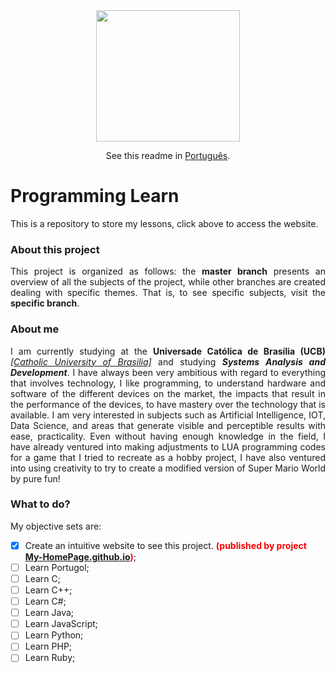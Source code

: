 <div align="center">
  <a href="https://kevinyteixeira.github.io/My-HomePage.github.io/" target="_blank"><img src="https://freepngimg.com/download/www/13-2-www-png-images.png" style="max-width: 100%;" width="230" height="210"></a>

  See this readme in <a href="https://github.com/KevinyTeixeira/Programming-learn/blob/master/github/README-pt-BR.md">Português</a>.
</div>

# Programming Learn
<p align="justify">This is a repository to store my lessons, click above to access the website.</p>

### About this project

<p align="justify">This project is organized as follows: the <b>master branch</b> presents an overview of all the subjects of the project, while other branches are created dealing with specific themes. That is, to see specific subjects, visit the <b>specific branch</b>.</p>

### About me

<p align="justify">I am currently studying at the <b>Universade Católica de Brasília (UCB)</b> <i><a href="https://ucb.catolica.edu.br/portal/">[Catholic University of Brasilia]</a></i> and studying <b><i>Systems Analysis and Development</i></b>. I have always been very ambitious with regard to everything that involves technology, I like programming, to understand hardware and software of the different devices on the market, the impacts that result in the performance of the devices, to have mastery over the technology that is available. I am very interested in subjects such as Artificial Intelligence, IOT, Data Science, and areas that generate visible and perceptible results with ease, practicality. Even without having enough knowledge in the field, I have already ventured into making adjustments to LUA programming codes for a game that I tried to recreate as a hobby project, I have also ventured into using creativity to try to create a modified version of Super Mario World by pure fun!</p>

### What to do?
<p align="justify">My objective sets are:</p>

- [x]	Create an intuitive website to see this project. <b style="color:red">(published by project <a href="https://github.com/KevinyTeixeira/My-HomePage.github.io">My-HomePage.github.io</a>)</b>;
- [ ]	Learn Portugol;
- [ ]	Learn C;
- [ ]	Learn C++;
- [ ]	Learn C#;
- [ ]	Learn Java;
- [ ]	Learn JavaScript;
- [ ]	Learn Python;
- [ ]	Learn PHP;
- [ ]	Learn Ruby;
